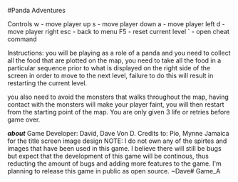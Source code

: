#Panda Adventures

Controls
w - move player up
s - move player down
a - move player left
d - move player right
esc - back to menu
F5 - reset current level
` - open cheat command

Instructions:
you will be playing as a role of a panda and you need to collect all the food that are plotted on the map, you need to take all the food in a particular sequence prior to what is displayed on the right side of the screen in order to move to the next level, failure to do this will result in restarting the current level.

you also need to avoid the monsters that walks throughout the map, having contact with the monsters will make your player faint, you will then restart from the starting point of the map. You are only given 3 life or retries before game over.

*****************************about*****************************
Game Developer: David, Dave Von D.
Credits to: Pio, Mynne Jamaica for the title screen image design
NOTE: I do not own any of the spirtes and images that have been used in this game. I believe there will still be bugs but expect that the development of this game will be continous, thus reducting the amount of bugs and adding more features to the game. I'm planning to release this game in public as open source. ~Dave# Game_A
